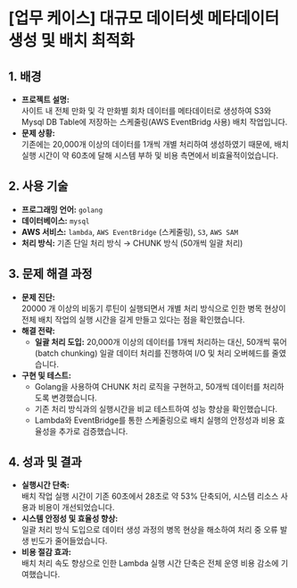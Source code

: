 # [업무 케이스] 대규모 데이터셋 메타데이터 생성 및 배치 최적화

## 1. 배경
- **프로젝트 설명:**  
  사이트 내 전체 만화 및 각 만화별 회차 데이터를 메타데이터로 생성하여 S3와 Mysql DB Table에 저장하는 스케줄링(AWS EventBridg 사용) 배치 작업입니다.
- **문제 상황:**  
  기존에는 20,000개 이상의 데이터를 1개씩 개별 처리하여 생성하였기 때문에, 배치 실행 시간이 약 60초에 달해 시스템 부하 및 비용 측면에서 비효율적이었습니다.

## 2. 사용 기술
- **프로그래밍 언어:** `golang`
- **데이터베이스:** `mysql`
- **AWS 서비스:** `lambda`, `AWS EventBridge` (스케줄링), `S3`, `AWS SAM`
- **처리 방식:** 기존 단일 처리 방식 → CHUNK 방식 (50개씩 일괄 처리)

## 3. 문제 해결 과정
- **문제 진단:**  
  20000 개 이상의 비동기 루틴이 실행되면서 개별 처리 방식으로 인한 병목 현상이 전체 배치 작업의 실행 시간을 길게 만들고 있다는 점을 확인했습니다.
- **해결 전략:**  
  - **일괄 처리 도입:** 20,000개 이상의 데이터를 1개씩 처리하는 대신, 50개씩 묶어(batch chunking) 일괄 데이터 처리를 진행하여 I/O 및 처리 오버헤드를 줄였습니다.
- **구현 및 테스트:**  
  - Golang을 사용하여 CHUNK 처리 로직을 구현하고, 50개씩 데이터를 처리하도록 변경했습니다.  
  - 기존 처리 방식과의 실행시간을 비교 테스트하여 성능 향상을 확인했습니다.  
  - Lambda와 EventBridge를 통한 스케줄링으로 배치 실행의 안정성과 비용 효율성을 추가로 검증했습니다.

## 4. 성과 및 결과
- **실행시간 단축:**  
  배치 작업 실행 시간이 기존 60초에서 28초로 약 53% 단축되어, 시스템 리소스 사용과 비용이 개선되었습니다.
- **시스템 안정성 및 효율성 향상:**  
  일괄 처리 방식 도입으로 데이터 생성 과정의 병목 현상을 해소하여 처리 중 오류 발생 빈도가 줄어들었습니다.
- **비용 절감 효과:**  
  배치 처리 속도 향상으로 인한 Lambda 실행 시간 단축은 전체 운영 비용 감소에 기여했습니다.
